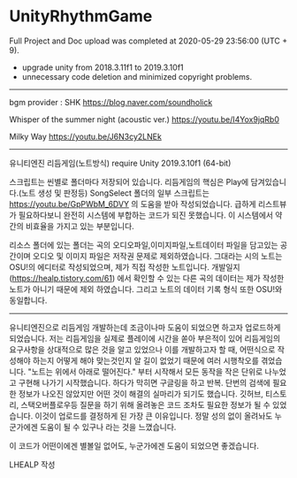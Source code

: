 # UnityRhythmGame

Full Project and Doc upload was completed at 2020-05-29 23:56:00 (UTC + 9).
+ upgrade unity from 2018.3.11f1 to 2019.3.10f1
+ unnecessary code deletion and minimized copyright problems.

-------------------------
bgm provider : SHK
https://blog.naver.com/soundholick

Whisper of the summer night (acoustic ver.)
https://youtu.be/I4Yox9jqRb0

Milky Way
https://youtu.be/J6N3cy2LNEk

-------------------------
유니티엔진 리듬게임(노트방식)
require Unity 2019.3.10f1 (64-bit)

스크립트는 씬별로 폴더마다 저장되어 있습니다.
리듬게임의 핵심은 Play에 담겨있습니다.(노트 생성 및 판정등)
SongSelect 폴더의 일부 스크립트는 https://youtu.be/GpPWbM_6DVY 의 도움을 받아 작성되었습니다.
급하게 리스트뷰가 필요하다보니 완전히 시스템에 부합하는 코드가 되진 못했습니다. 이 시스템에서 약간의 비효율을 가지고 있는 부분입니다.

리소스 폴더에 있는 폴더는 곡의 오디오파일,이미지파일,노트데이터 파일을 담고있는 공간이며
오디오 및 이미지 파일은 저작권 문제로 제외하였습니다.
그대라는 시의 노트는 OSU!의 에디터로 작성되었으며, 제가 직접 작성한 노트입니다.
개발일지(https://healp.tistory.com/61) 에서 확인할 수 있는 다른 곡의 데이터는 제가 작성한 노트가 아니기 때문에 제외 하였습니다.
그리고 노트의 데이터 기록 형식 또한 OSU!와 동일합니다.


----------------------------------------------------------------------------------------
유니티엔진으로 리듬게임 개발하는데 조금이나마 도움이 되었으면 하고자 업로드하게 되었습니다.
저는 리듬게임을 실제로 플레이에 시간을 쏟아 부은적이 있어 리듬게임의 요구사항을 상대적으로 많은 것을 알고 있었으나
이를 개발하고자 할 때, 어떤식으로 작성해야 하는지 어떻게 해야 맞는것인지 알 길이 없었기 때문에 여러 시행착오를 겪었습니다.
"노트는 위에서 아래로 떨어진다." 부터 시작해서 모든 동작을 작은 단위로 나누었고 구현해 나가기 시작했습니다.
하다가 막히면 구글링을 하고 반복. 단번의 검색에 필요한 정보가 나오진 않았지만 어떤 것이 해결의 실마리가 되기도 했습니다.
깃허브, 티스토리, 스택오버플로우등 질문을 하기 위해 올려놓은 코드 조차도 필요한 정보가 될 수 있었습니다.
이것이 업로드를 결정하게 된 가장 큰 이유입니다.
정말 성의 없이 올려놔도 누군가에겐 도움이 될 수 있구나 라는 것을 느꼈습니다.

이 코드가 어떤이에겐 별볼일 없어도, 누군가에겐 도움이 되었으면 좋겠습니다.

LHEALP 작성
